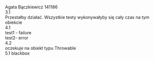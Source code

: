 Agata Bączkiewicz 141186  
3.1  
Przestałby działać. Wszystkie testy wykonywałyby się cały czas na tym obiekcie  
4.1  
test1 - failure  
test2- error  
4.2   
oczekuje na obiekt typu Throwable  
5.1
blackbox

